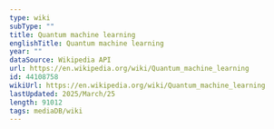 ```yaml
---
type: wiki
subType: ""
title: Quantum machine learning
englishTitle: Quantum machine learning
year: ""
dataSource: Wikipedia API
url: https://en.wikipedia.org/wiki/Quantum_machine_learning
id: 44108758
wikiUrl: https://en.wikipedia.org/wiki/Quantum_machine_learning
lastUpdated: 2025/March/25
length: 91012
tags: mediaDB/wiki
---
```

